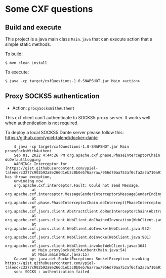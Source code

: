 Some CXF questions
==================

Build and execute
-----------------

This project is a java main class `Main.java` that can execute action that a simple static methods.

To build:

    $ mvn clean install

To execute:

    $ java -cp target/cxfQuestions-1.0-SNAPSHOT.jar Main <action>

Proxy SOCKS5 authentication
---------------------------

- Action: `proxySocksWithAuthent`

This cxf client can't authenticate to SOCKS5 proxy server. It works well
when authentication is not required.

To deploy a local SOCKS5 Dante server please follow this:
https://github.com/ypiel-talend/docker-dante

        $ java -cp target/cxfQuestions-1.0-SNAPSHOT.jar Main  proxySocksWithAuthent                                                             
        Sep 01, 2022 4:44:26 PM org.apache.cxf.phase.PhaseInterceptorChain doDefaultLogging                                                                                                                        
        WARNING: Interceptor for {https://gist.githubusercontent.com/ypiel-talend/c3277c902b92a8e266d1eb3c0b0e576a/raw/956d70aa753af6cfa2a3a710a9150deff70b47f6/geologists_ok.json}WebClient has thrown exception, 
        unwinding now                                                                                                                                                                                              
        org.apache.cxf.interceptor.Fault: Could not send Message.                                                                                                                                                  
                at org.apache.cxf.interceptor.MessageSenderInterceptor$MessageSenderEndingInterceptor.handleMessage(MessageSenderInterceptor.java:67)                                                              
                at org.apache.cxf.phase.PhaseInterceptorChain.doIntercept(PhaseInterceptorChain.java:307)
                at org.apache.cxf.jaxrs.client.AbstractClient.doRunInterceptorChain(AbstractClient.java:710)
                at org.apache.cxf.jaxrs.client.WebClient.doChainedInvocation(WebClient.java:1086)
                at org.apache.cxf.jaxrs.client.WebClient.doInvoke(WebClient.java:932)
                at org.apache.cxf.jaxrs.client.WebClient.doInvoke(WebClient.java:901)
                at org.apache.cxf.jaxrs.client.WebClient.invoke(WebClient.java:364)
                at Main.proxySocksWithAuthent(Main.java:54)
                at Main.main(Main.java:15)
        Caused by: java.net.SocketException: SocketException invoking https://gist.githubusercontent.com/ypiel-talend/c3277c902b92a8e266d1eb3c0b0e576a/raw/956d70aa753af6cfa2a3a710a9150deff70b47f6/geologists_ok.j
        son: SOCKS : authentication failed
